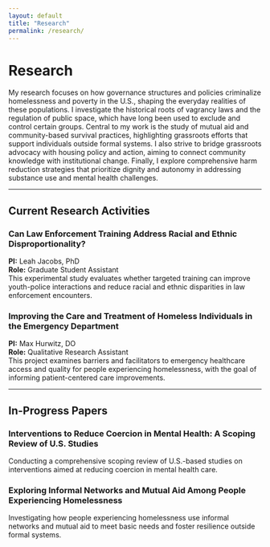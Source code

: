 ```yaml
---
layout: default
title: "Research"
permalink: /research/
---
```

# Research

My research focuses on how governance structures and policies criminalize homelessness and poverty in the U.S., shaping the everyday realities of these populations. I investigate the historical roots of vagrancy laws and the regulation of public space, which have long been used to exclude and control certain groups. Central to my work is the study of mutual aid and community-based survival practices, highlighting grassroots efforts that support individuals outside formal systems. I also strive to bridge grassroots advocacy with housing policy and action, aiming to connect community knowledge with institutional change. Finally, I explore comprehensive harm reduction strategies that prioritize dignity and autonomy in addressing substance use and mental health challenges.

---

## Current Research Activities

### Can Law Enforcement Training Address Racial and Ethnic Disproportionality?  
**PI:** Leah Jacobs, PhD  
**Role:** Graduate Student Assistant  
This experimental study evaluates whether targeted training can improve youth-police interactions and reduce racial and ethnic disparities in law enforcement encounters.

### Improving the Care and Treatment of Homeless Individuals in the Emergency Department  
**PI:** Max Hurwitz, DO  
**Role:** Qualitative Research Assistant  
This project examines barriers and facilitators to emergency healthcare access and quality for people experiencing homelessness, with the goal of informing patient-centered care improvements.

---

## In-Progress Papers

### Interventions to Reduce Coercion in Mental Health: A Scoping Review of U.S. Studies  
Conducting a comprehensive scoping review of U.S.-based studies on interventions aimed at reducing coercion in mental health care.

### Exploring Informal Networks and Mutual Aid Among People Experiencing Homelessness  
Investigating how people experiencing homelessness use informal networks and mutual aid to meet basic needs and foster resilience outside formal systems.
